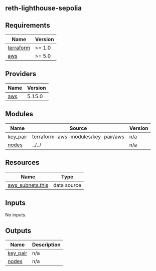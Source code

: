 ## reth-lighthouse-sepolia
<!-- BEGIN_TF_DOCS -->
## Requirements

| Name | Version |
|------|---------|
| <a name="requirement_terraform"></a> [terraform](#requirement\_terraform) | >= 1.0 |
| <a name="requirement_aws"></a> [aws](#requirement\_aws) | >= 5.0 |

## Providers

| Name | Version |
|------|---------|
| <a name="provider_aws"></a> [aws](#provider\_aws) | 5.15.0 |

## Modules

| Name | Source | Version |
|------|--------|---------|
| <a name="module_key_pair"></a> [key\_pair](#module\_key\_pair) | terraform-aws-modules/key-pair/aws | n/a |
| <a name="module_nodes"></a> [nodes](#module\_nodes) | ../../ | n/a |

## Resources

| Name | Type |
|------|------|
| [aws_subnets.this](https://registry.terraform.io/providers/hashicorp/aws/latest/docs/data-sources/subnets) | data source |

## Inputs

No inputs.

## Outputs

| Name | Description |
|------|-------------|
| <a name="output_key_pair"></a> [key\_pair](#output\_key\_pair) | n/a |
| <a name="output_nodes"></a> [nodes](#output\_nodes) | n/a |
<!-- END_TF_DOCS -->
